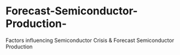 # Forecast-Semiconductor-Production-
Factors influencing Semiconductor Crisis &amp; Forecast Semiconductor Production
